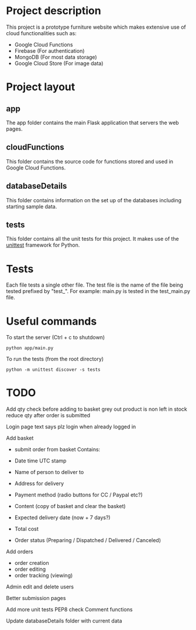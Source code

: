 # Project description

This project is a prototype furniture website which makes extensive use of cloud functionalities such as:

- Google Cloud Functions
- Firebase (For authentication)
- MongoDB (For most data storage)
- Google Cloud Store (For image data)

# Project layout

## app

The app folder contains the main Flask application that servers the web pages.

## cloudFunctions

This folder contains the source code for functions stored and used in Google Cloud Functions.

## databaseDetails

This folder contains information on the set up of the databases including starting sample data.

## tests

This folder contains all the unit tests for this project. It makes use of the [unittest](https://docs.python.org/3/library/unittest.html) framework for Python.

# Tests

Each file tests a single other file. The test file is the name of the file being tested prefixed by "test\_". For example: main.py is tested in the test_main.py file.

# Useful commands

To start the server (Ctrl + c to shutdown)

`python app/main.py`

To run the tests (from the root directory)

`python -m unittest discover -s tests`

# TODO

Add qty check before adding to basket
grey out product is non left in stock
reduce qty after order is submitted

Login page text says plz login when already logged in

Add basket

- submit order from basket
  Contains:

- Date time UTC stamp
- Name of person to deliver to
- Address for delivery
- Payment method (radio buttons for CC / Paypal etc?)
- Content (copy of basket and clear the basket)
- Expected delivery date (now + 7 days?)
- Total cost
- Order status (Preparing / Dispatched / Delivered / Canceled)

Add orders

- order creation
- order editing
- order tracking (viewing)

Admin edit and delete users

Better submission pages

Add more unit tests
PEP8 check
Comment functions

Update databaseDetails folder with current data
